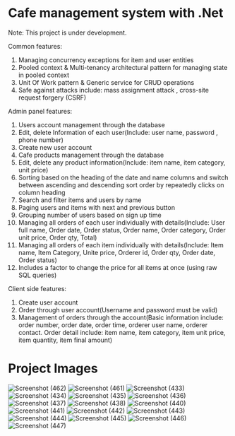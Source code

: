 # Cafe management system with .Net
Note: This project is under development.

Common features:
1. Managing concurrency exceptions for item and user entities
2. Pooled context & Multi-tenancy architectural pattern for managing state in pooled context
3. Unit Of Work pattern & Generic service for CRUD operations
4. Safe against attacks include: mass assignment attack , cross-site request forgery (CSRF)

Admin panel features:
1. Users account management through the database
2. Edit, delete Information of each user(Include: user name, password , phone number)
3. Create new user account
4. Cafe products management through the database
5. Edit, delete any product information(Include: item name, item category, unit price)
6. Sorting based on the heading of the date and name columns and switch between ascending and descending sort order by repeatedly clicks on column heading
7. Search and filter items and users by name
8. Paging users and items with next and previous button
9. Grouping number of users based on sign up time
10. Managing all orders of each user individually with details(Include: User full name, Order date, Order status, Order name, Order category, Order unit price, Order qty, Total)
11. Managing all orders of each item individually with details(Include: Item name, Item Category, Unite price, Orderer id, Order qty, Order date, Order status)
12. Includes a factor to change the price for all items at once (using raw SQL queries)

Client side features:
1. Create user account
2. Order through user account(Username and password must be valid)
3. Management of orders through the account(Basic information include: order number, order date, order time, orderer user name, orderer contact.
Order detail include: item name, item category, item unit price, item quantity, item final amount)

# Project Images
![Screenshot (462)](https://user-images.githubusercontent.com/112771618/230290037-057f8ab0-bc93-4431-9d74-7fdcd7ec5000.png)
![Screenshot (461)](https://user-images.githubusercontent.com/112771618/230290054-f82945f1-61de-442a-925c-4bd021ca3798.png)
![Screenshot (433)](https://user-images.githubusercontent.com/112771618/227704849-11f51d7c-25db-49ce-85eb-aa6f7679e07c.png)
![Screenshot (434)](https://user-images.githubusercontent.com/112771618/227704856-406f395a-c815-4077-aa7e-2a0de29bf949.png)
![Screenshot (435)](https://user-images.githubusercontent.com/112771618/227704862-c2bc9833-48dc-4e0a-a8e8-a622bc77edcf.png)
![Screenshot (436)](https://user-images.githubusercontent.com/112771618/227704866-fa67681e-d9ce-45e0-8604-5af1099645fa.png)
![Screenshot (437)](https://user-images.githubusercontent.com/112771618/227704868-81638b0c-5eec-47cf-8433-e7952c711515.png)
![Screenshot (438)](https://user-images.githubusercontent.com/112771618/227704874-3cee0ac4-af84-4ab5-a3cc-61fa0bee80f3.png)
![Screenshot (440)](https://user-images.githubusercontent.com/112771618/227704893-5d68308e-03f3-4cad-853b-4d78899010e6.png)
![Screenshot (441)](https://user-images.githubusercontent.com/112771618/227704902-b78fedfb-e468-4fe7-9f3d-cf6fe7d36214.png)
![Screenshot (442)](https://user-images.githubusercontent.com/112771618/227704903-5c98b45f-d1e0-4f0a-9bcf-031281736782.png)
![Screenshot (443)](https://user-images.githubusercontent.com/112771618/227704904-47baf12a-73e7-4afc-9541-009b8dad5235.png)
![Screenshot (444)](https://user-images.githubusercontent.com/112771618/227704907-c6141b4d-9878-4393-80f8-86e29665080a.png)
![Screenshot (445)](https://user-images.githubusercontent.com/112771618/227704910-8bdbbdf4-bea3-4c18-8270-3e397a91ef24.png)
![Screenshot (446)](https://user-images.githubusercontent.com/112771618/227704912-7b97a8c1-850b-4482-848d-884ff8d94d44.png)
![Screenshot (447)](https://user-images.githubusercontent.com/112771618/227704914-b07095d6-5318-4315-8050-45ca47ab393d.png)
